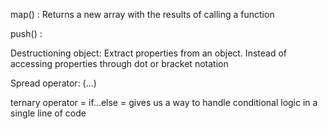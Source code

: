 map() : Returns a new array with the results of calling a function

push() : 

Destructioning object: Extract properties from an object. Instead of accessing properties through dot or bracket notation

Spread operator: (...)

ternary operator = if...else = gives us a way to handle conditional logic in a single line of code

